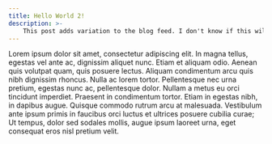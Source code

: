 ```yaml
---
title: Hello World 2!
description: >-
    This post adds variation to the blog feed. I don't know if this will work.
---
```

Lorem ipsum dolor sit amet, consectetur adipiscing elit. In magna tellus, egestas vel ante ac, dignissim aliquet nunc. Etiam et aliquam odio. Aenean quis volutpat quam, quis posuere lectus. Aliquam condimentum arcu quis nibh dignissim rhoncus. Nulla ac lorem tortor. Pellentesque nec urna pretium, egestas nunc ac, pellentesque dolor. Nullam a metus eu orci tincidunt imperdiet. Praesent in condimentum tortor. Etiam in egestas nibh, in dapibus augue. Quisque commodo rutrum arcu at malesuada. Vestibulum ante ipsum primis in faucibus orci luctus et ultrices posuere cubilia curae; Ut tempus, dolor sed sodales mollis, augue ipsum laoreet urna, eget consequat eros nisl pretium velit.
